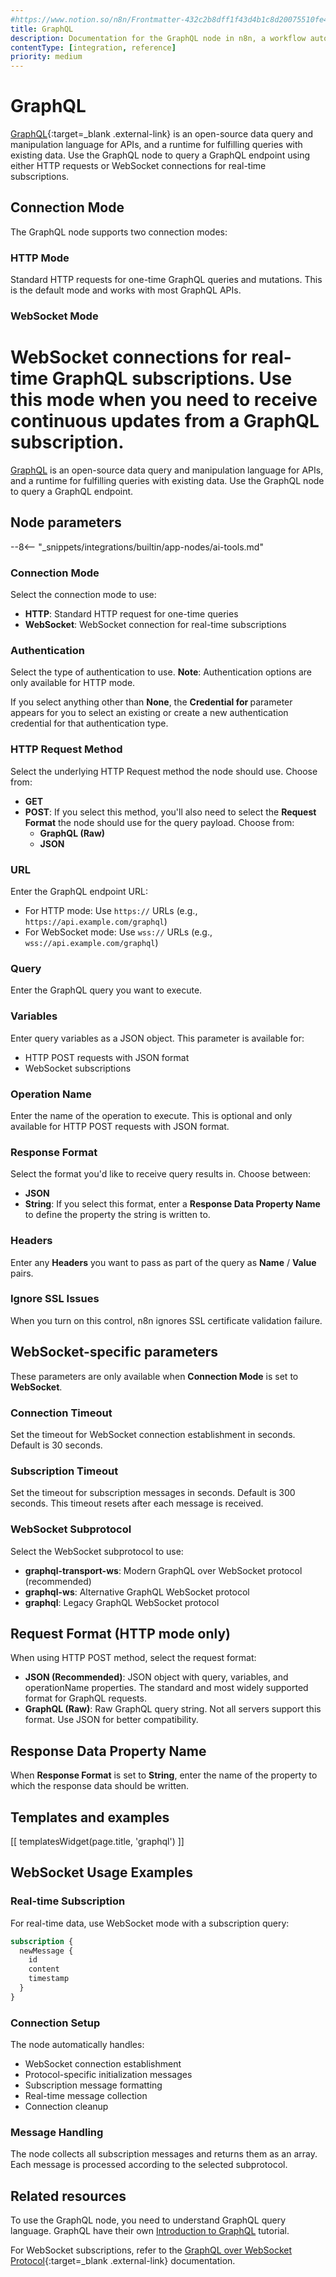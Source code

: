 ```yaml
---
#https://www.notion.so/n8n/Frontmatter-432c2b8dff1f43d4b1c8d20075510fe4
title: GraphQL
description: Documentation for the GraphQL node in n8n, a workflow automation platform. Includes guidance on usage, and links to examples.
contentType: [integration, reference]
priority: medium
---
```


# GraphQL


[GraphQL](https://graphql.org/){:target=_blank .external-link} is an open-source data query and manipulation language for APIs, and a runtime for fulfilling queries with existing data. Use the GraphQL node to query a GraphQL endpoint using either HTTP requests or WebSocket connections for real-time subscriptions.

## Connection Mode

The GraphQL node supports two connection modes:

### HTTP Mode
Standard HTTP requests for one-time GraphQL queries and mutations. This is the default mode and works with most GraphQL APIs.

### WebSocket Mode
WebSocket connections for real-time GraphQL subscriptions. Use this mode when you need to receive continuous updates from a GraphQL subscription.
=======
[GraphQL](https://graphql.org/) is an open-source data query and manipulation language for APIs, and a runtime for fulfilling queries with existing data. Use the GraphQL node to query a GraphQL endpoint.

## Node parameters

--8<-- "_snippets/integrations/builtin/app-nodes/ai-tools.md"

### Connection Mode

Select the connection mode to use:

* **HTTP**: Standard HTTP request for one-time queries
* **WebSocket**: WebSocket connection for real-time subscriptions

### Authentication

Select the type of authentication to use. **Note**: Authentication options are only available for HTTP mode.

If you select anything other than **None**, the **Credential for <selected-auth-type>** parameter appears for you to select an existing or create a new authentication credential for that authentication type.

### HTTP Request Method

Select the underlying HTTP Request method the node should use. Choose from:

* **GET**
* **POST**: If you select this method, you'll also need to select the **Request Format** the node should use for the query payload. Choose from:
    * **GraphQL (Raw)**
    * **JSON**

### URL

Enter the GraphQL endpoint URL:
* For HTTP mode: Use `https://` URLs (e.g., `https://api.example.com/graphql`)
* For WebSocket mode: Use `wss://` URLs (e.g., `wss://api.example.com/graphql`)

### Query

Enter the GraphQL query you want to execute.

### Variables

Enter query variables as a JSON object. This parameter is available for:
* HTTP POST requests with JSON format
* WebSocket subscriptions

### Operation Name

Enter the name of the operation to execute. This is optional and only available for HTTP POST requests with JSON format.

### Response Format

Select the format you'd like to receive query results in. Choose between:

* **JSON**
* **String**: If you select this format, enter a **Response Data Property Name** to define the property the string is written to.

### Headers

Enter any **Headers** you want to pass as part of the query as **Name** / **Value** pairs.

### Ignore SSL Issues

When you turn on this control, n8n ignores SSL certificate validation failure.

## WebSocket-specific parameters

These parameters are only available when **Connection Mode** is set to **WebSocket**.

### Connection Timeout

Set the timeout for WebSocket connection establishment in seconds. Default is 30 seconds.

### Subscription Timeout

Set the timeout for subscription messages in seconds. Default is 300 seconds. This timeout resets after each message is received.

### WebSocket Subprotocol

Select the WebSocket subprotocol to use:

* **graphql-transport-ws**: Modern GraphQL over WebSocket protocol (recommended)
* **graphql-ws**: Alternative GraphQL WebSocket protocol
* **graphql**: Legacy GraphQL WebSocket protocol

## Request Format (HTTP mode only)

When using HTTP POST method, select the request format:

* **JSON (Recommended)**: JSON object with query, variables, and operationName properties. The standard and most widely supported format for GraphQL requests.
* **GraphQL (Raw)**: Raw GraphQL query string. Not all servers support this format. Use JSON for better compatibility.

## Response Data Property Name

When **Response Format** is set to **String**, enter the name of the property to which the response data should be written.

## Templates and examples

<!-- see https://www.notion.so/n8n/Pull-in-templates-for-the-integrations-pages-37c716837b804d30a33b47475f6e3780 -->
[[ templatesWidget(page.title, 'graphql') ]]

## WebSocket Usage Examples

### Real-time Subscription

For real-time data, use WebSocket mode with a subscription query:

```graphql
subscription {
  newMessage {
    id
    content
    timestamp
  }
}
```

### Connection Setup

The node automatically handles:
* WebSocket connection establishment
* Protocol-specific initialization messages
* Subscription message formatting
* Real-time message collection
* Connection cleanup

### Message Handling

The node collects all subscription messages and returns them as an array. Each message is processed according to the selected subprotocol.

## Related resources

To use the GraphQL node, you need to understand GraphQL query language. GraphQL have their own [Introduction to GraphQL](https://graphql.org/learn/) tutorial.

For WebSocket subscriptions, refer to the [GraphQL over WebSocket Protocol](https://github.com/enisdenjo/graphql-ws){:target=_blank .external-link} documentation.

